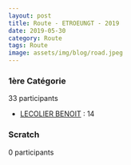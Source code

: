 ```yaml
---
layout: post
title: Route - ETROEUNGT - 2019
date: 2019-05-30
category: Route
tags: Route
image: assets/img/blog/road.jpeg
---
```


### 1ère Catégorie
33 participants
- [LECOLIER BENOIT](https://teamspecializedlille.cc/coureurs/lecolierbenoit) : 14

### Scratch
0 participants
